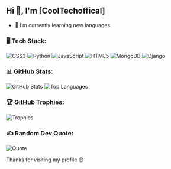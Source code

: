 ## Hi 👋, I'm [CoolTechoffical]
- 🌱 I’m currently learning new languages

### 🖥️ Tech Stack:
![CSS3](https://img.shields.io/badge/-CSS3-1572B6?style=flat-square&logo=css3)
![Python](https://img.shields.io/badge/-Python-3776AB?style=flat-square&logo=python)
![JavaScript](https://img.shields.io/badge/-JavaScript-F7DF1E?style=flat-square&logo=javascript)
![HTML5](https://img.shields.io/badge/-HTML5-E34F26?style=flat-square&logo=html5)
![MongoDB](https://img.shields.io/badge/-MongoDB-47A248?style=flat-square&logo=mongodb)
![Django](https://img.shields.io/badge/-Django-092E20?style=flat-square&logo=django)

### 📊 GitHub Stats:
![GitHub Stats](https://github-readme-stats.vercel.app/api?username=CoolTechoffical&show_icons=true&theme=dark)
![Top Languages](https://github-readme-stats.vercel.app/api/top-langs/?username=CoolTechoffical&layout=compact&theme=dark)

### 🏆 GitHub Trophies:
![Trophies](https://github-profile-trophy.vercel.app/?username=CoolTechoffical&theme=darkhub)

### ✍️ Random Dev Quote:
![Quote](https://quotes-github-readme.vercel.app/api?type=horizontal&theme=dark)

Thanks for visiting my profile 😊
